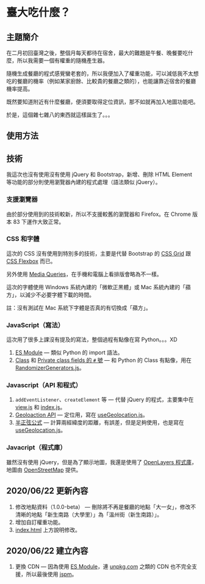 臺大吃什麼？
===
主題簡介
---
在二月初回臺灣之後，整個月每天都待在宿舍，最大的難題是午餐、晚餐要吃什麼，所以我需要一個有權重的隨機產生器。

隨機生成餐廳的程式感覺蠻老套的，所以我便加入了權重功能，可以減低我不太想吃的餐廳的機率（例如某家廚餘、比較貴的餐廳之類的），也能讓靠近宿舍的餐廳機率提高。

既然要知道附近有什麼餐廳，便須要取得定位資訊，那不如就再加入地圖功能吧。

於是，這個雜七雜八的東西就這樣誕生了。。。

使用方法
---

技術
---
我這次也沒有使用沒有使用 jQuery 和 Bootstrap，新增、刪除 HTML Element 等功能的部分則使用瀏覽器內建的程式處理（語法類似 jQuery）。

### 支援瀏覽器
由於部分使用到的技術較新，所以不支援較舊的瀏覽器和 Firefox。在 Chrome 版本 83 下運作大致正常。

### CSS 和字體
這次的 CSS 沒有使用到特別多的技術，主要是代替 Bootstrap 的 [CSS Grid](https://developer.mozilla.org/en-US/docs/Web/CSS/CSS_Grid_Layout) 跟 [CSS Flexbox](https://developer.mozilla.org/en-US/docs/Web/CSS/CSS_Flexible_Box_Layout/Basic_Concepts_of_Flexbox) 而已。

另外使用 [Media Queries](https://developer.mozilla.org/en-US/docs/Web/CSS/Media_Queries/Using_media_queries)，在手機和電腦上看排版會略為不一樣。

這次的字體使用 Windows 系統內建的「微軟正黑體」或 Mac 系統內建的「蘋方」，以減少不必要字體下載的時間。

註：沒有測試在 Mac 系統下字體是否真的有切換成「蘋方」。

### JavaScript（寫法）
這次用了很多上課沒有提及的寫法，整個過程有點像在寫 Python。。。XD
1. [ES Module](https://pjchender.github.io/2017/10/26/js-javascript-%E6%A8%A1%E7%B5%84%EF%BC%88es-module%EF%BC%89/) — 類似 Python 的 import 語法。
2. [Class](https://developer.mozilla.org/en-US/docs/Web/JavaScript/Reference/Classes) 和 [Private class fields 的 `#` 號](https://developer.mozilla.org/en-US/docs/Web/JavaScript/Reference/Classes/Private_class_fields) — 和 Python 的 Class 有點像，用在 [RandomizerGenerators.js](https://github.com/0500920-0/random-restaurant-generator/blob/master/js/RandomizerGenerators.js)。

### Javascript（API 和程式）
1. `addEventListener`、`createElement` 等 — 代替 jQuery 的程式，主要集中在 [view.js](https://github.com/0500920-0/random-restaurant-generator/blob/master/js/view.js) 和 [index.js](https://github.com/0500920-0/random-restaurant-generator/blob/master/js/index.js)。
2. [Geoloaction API](https://developer.mozilla.org/en-US/docs/Web/API/Geolocation_API) — 定位用，寫在 [useGeolocation.js](https://github.com/0500920-0/random-restaurant-generator/blob/master/js/useGeolocation.js)。
3. [半正弦公式](https://stackoverflow.com/questions/27928/calculate-distance-between-two-latitude-longitude-points-haversine-formula) — 計算兩經緯度的距離，有誤差，但是足夠使用，也是寫在 [useGeolocation.js](https://github.com/0500920-0/random-restaurant-generator/blob/master/js/useGeolocation.js)。

### Javacript（程式庫）
雖然沒有使用 jQuery，但是為了顯示地圖，我還是使用了 [OpenLayers 程式庫](https://openlayers.org/)，地圖由 [OpenStreetMap](https://www.openstreetmap.org/) 提供。

## 2020/06/22 更新內容
1. 修改地點資料（1.0.0-beta） — 刪除將不再是餐廳的地點「大一女」，修改不清晰的地點「新生南路（大學里）」為「溫州街（新生南路）」。
2. 增加自訂權重功能。
3. [index.html](https://github.com/0500920-0/random-restaurant-generator/blob/master/index.html) 上方說明修改。

## 2020/06/22 建立內容
1. 更換 CDN — 因為使用 [ES Module](https://pjchender.github.io/2017/10/26/js-javascript-%E6%A8%A1%E7%B5%84%EF%BC%88es-module%EF%BC%89/)，連 [unpkg.com](https://unpkg.com/) 之類的 CDN 也不完全支援，所以最後使用 [jspm](https://jspm.org/)。
